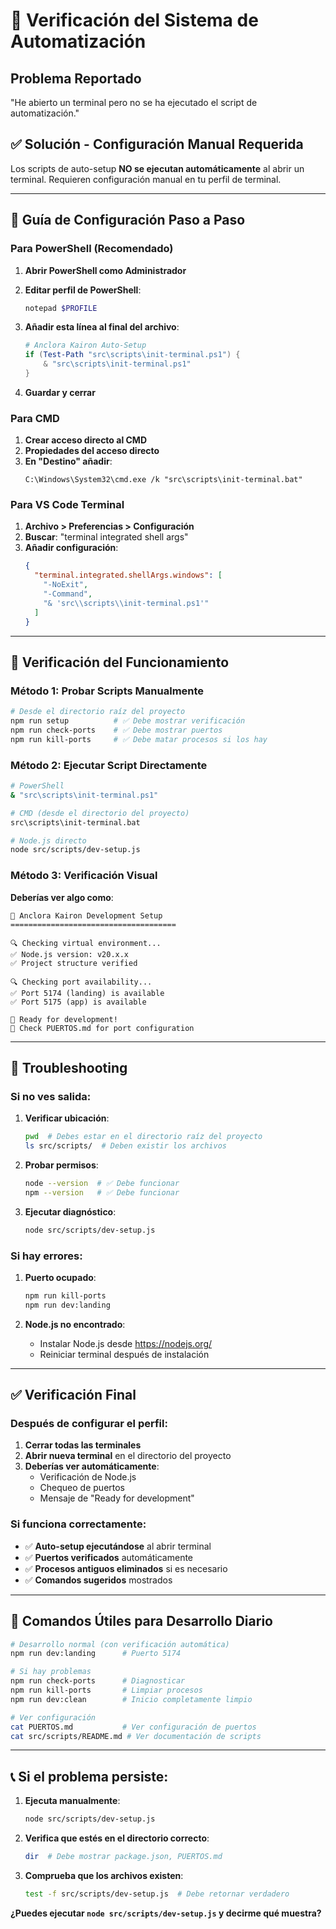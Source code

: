 # 🚀 Verificación del Sistema de Automatización

## Problema Reportado
"He abierto un terminal pero no se ha ejecutado el script de automatización."

## ✅ Solución - Configuración Manual Requerida

Los scripts de auto-setup **NO se ejecutan automáticamente** al abrir un terminal. Requieren configuración manual en tu perfil de terminal.

---

## 🔧 Guía de Configuración Paso a Paso

### Para PowerShell (Recomendado)

1. **Abrir PowerShell como Administrador**
2. **Editar perfil de PowerShell**:
   ```powershell
   notepad $PROFILE
   ```

3. **Añadir esta línea al final del archivo**:
   ```powershell
   # Anclora Kairon Auto-Setup
   if (Test-Path "src\scripts\init-terminal.ps1") {
       & "src\scripts\init-terminal.ps1"
   }
   ```

4. **Guardar y cerrar**

### Para CMD

1. **Crear acceso directo al CMD**
2. **Propiedades del acceso directo**
3. **En "Destino" añadir**:
   ```
   C:\Windows\System32\cmd.exe /k "src\scripts\init-terminal.bat"
   ```

### Para VS Code Terminal

1. **Archivo > Preferencias > Configuración**
2. **Buscar**: "terminal integrated shell args"
3. **Añadir configuración**:
   ```json
   {
     "terminal.integrated.shellArgs.windows": [
       "-NoExit",
       "-Command",
       "& 'src\\scripts\\init-terminal.ps1'"
     ]
   }
   ```

---

## 🧪 Verificación del Funcionamiento

### Método 1: Probar Scripts Manualmente

```bash
# Desde el directorio raíz del proyecto
npm run setup          # ✅ Debe mostrar verificación
npm run check-ports    # ✅ Debe mostrar puertos
npm run kill-ports     # ✅ Debe matar procesos si los hay
```

### Método 2: Ejecutar Script Directamente

```bash
# PowerShell
& "src\scripts\init-terminal.ps1"

# CMD (desde el directorio del proyecto)
src\scripts\init-terminal.bat

# Node.js directo
node src/scripts/dev-setup.js
```

### Método 3: Verificación Visual

**Deberías ver algo como**:
```
🚀 Anclora Kairon Development Setup
=====================================

🔍 Checking virtual environment...
✅ Node.js version: v20.x.x
✅ Project structure verified

🔍 Checking port availability...
✅ Port 5174 (landing) is available
✅ Port 5175 (app) is available

🎯 Ready for development!
📖 Check PUERTOS.md for port configuration
```

---

## 🚨 Troubleshooting

### Si no ves salida:

1. **Verificar ubicación**:
   ```bash
   pwd  # Debes estar en el directorio raíz del proyecto
   ls src/scripts/  # Deben existir los archivos
   ```

2. **Probar permisos**:
   ```bash
   node --version  # ✅ Debe funcionar
   npm --version   # ✅ Debe funcionar
   ```

3. **Ejecutar diagnóstico**:
   ```bash
   node src/scripts/dev-setup.js
   ```

### Si hay errores:

1. **Puerto ocupado**:
   ```bash
   npm run kill-ports
   npm run dev:landing
   ```

2. **Node.js no encontrado**:
   - Instalar Node.js desde https://nodejs.org/
   - Reiniciar terminal después de instalación

---

## ✅ Verificación Final

### Después de configurar el perfil:

1. **Cerrar todas las terminales**
2. **Abrir nueva terminal** en el directorio del proyecto
3. **Deberías ver automáticamente**:
   - Verificación de Node.js
   - Chequeo de puertos
   - Mensaje de "Ready for development"

### Si funciona correctamente:

- ✅ **Auto-setup ejecutándose** al abrir terminal
- ✅ **Puertos verificados** automáticamente
- ✅ **Procesos antiguos eliminados** si es necesario
- ✅ **Comandos sugeridos** mostrados

---

## 🎯 Comandos Útiles para Desarrollo Diario

```bash
# Desarrollo normal (con verificación automática)
npm run dev:landing      # Puerto 5174

# Si hay problemas
npm run check-ports      # Diagnosticar
npm run kill-ports       # Limpiar procesos
npm run dev:clean        # Inicio completamente limpio

# Ver configuración
cat PUERTOS.md           # Ver configuración de puertos
cat src/scripts/README.md # Ver documentación de scripts
```

---

## 📞 Si el problema persiste:

1. **Ejecuta manualmente**:
   ```bash
   node src/scripts/dev-setup.js
   ```

2. **Verifica que estés en el directorio correcto**:
   ```bash
   dir  # Debe mostrar package.json, PUERTOS.md
   ```

3. **Comprueba que los archivos existen**:
   ```bash
   test -f src/scripts/dev-setup.js  # Debe retornar verdadero
   ```

**¿Puedes ejecutar `node src/scripts/dev-setup.js` y decirme qué muestra?**